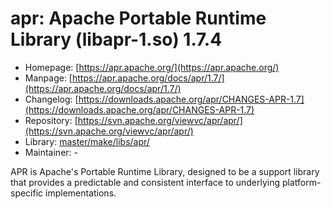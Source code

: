 # apr: Apache Portable Runtime Library (libapr-1.so) 1.7.4
  - Homepage: [https://apr.apache.org/](https://apr.apache.org/)
  - Manpage: [https://apr.apache.org/docs/apr/1.7/](https://apr.apache.org/docs/apr/1.7/)
  - Changelog: [https://downloads.apache.org/apr/CHANGES-APR-1.7](https://downloads.apache.org/apr/CHANGES-APR-1.7)
  - Repository: [https://svn.apache.org/viewvc/apr/apr/](https://svn.apache.org/viewvc/apr/apr/)
  - Library: [master/make/libs/apr/](https://github.com/Freetz-NG/freetz-ng/tree/master/make/libs/apr/)
  - Maintainer: -

APR is Apache's Portable Runtime Library, designed to be a support library that provides a predictable and consistent interface to underlying platform-specific implementations.
